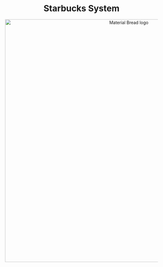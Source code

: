 <h1 align="center">Starbucks System</h1>
<p align="center">
    <img width="800" src="https://user-images.githubusercontent.com/112414800/232593631-021fd4b0-46c1-4495-97cb-549c75865d3d.png" alt="Material Bread logo">
</p>
